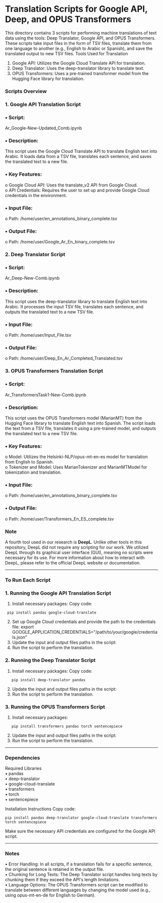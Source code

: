 # Translation Scripts for  Google API, Deep, and OPUS Transformers
This directory contains 3 scripts for performing machine translations of text data using the tools: Deep Translator, Google API, and OPUS Transformers. These scripts take input files in the form of TSV files, translate them from one language to another (e.g., English to Arabic or Spanish), and save the translated output to new TSV files.
Tools Used for Translation
1.	Google API: Utilizes the Google Cloud Translate API for translation.  
2.	Deep Translator: Uses the deep-translator library to translate text.  
3.	OPUS Transformers: Uses a pre-trained transformer model from the Hugging Face library for translation.  
### Scripts Overview
### 1. Google API Translation Script
### •	Script:
Ar_Google-New-Updated_Comb.ipynb  
### •	Description: 
This script uses the Google Cloud Translate API to translate English text into Arabic. It loads data from a TSV file, translates each sentence, and saves the translated text to a new file.  
### •	Key Features:
o	Google Cloud API: Uses the translate_v2 API from Google Cloud.    
o	API Credentials: Requires the user to set up and provide Google Cloud credentials in the environment.    
### •	Input File:
o	Path: /home/user/en_annotations_binary_complete.tsv
### •	Output File:
o	Path: /home/user/Google_Ar_En_binary_complete.tsv
### 2. Deep Translator Script
### •	Script:
Ar_Deep-New-Comb.ipynb  
### •	Description: 
This script uses the deep-translator library to translate English text into Arabic. It processes the input TSV file, translates each sentence, and outputs the translated text to a new TSV file.  
### •	Input File:  
o	Path: /home/user/Input_File.tsv  
### •	Output File:  
o	Path: /home/user/Deep_En_Ar_Completed_Translated.tsv  
### 3. OPUS Transformers Translation Script
### •	Script: 
Ar_TransformersTask1-New-Comb.ipynb  
### •	Description:
This script uses the OPUS Transformers model (MarianMT) from the Hugging Face library to translate English text into Spanish. The script loads the text from a TSV file, translates it using a pre-trained model, and outputs the translated text to a new TSV file.  
### •	Key Features:  
o	Model: Utilizes the Helsinki-NLP/opus-mt-en-es model for translation from English to Spanish.  
o	Tokenizer and Model: Uses MarianTokenizer and MarianMTModel for tokenization and translation.    
### •	Input File:  
o	Path: /home/user/en_annotations_binary_complete.tsv  
### •	Output File:  
o	Path: /home/user/Transformers_En_ES_complete.tsv 

### **Note**
A fourth tool used in our research is **DeepL**. Unlike other tools in this repository, DeepL did not require any scripting for our work. We utilized DeepL through its graphical user interface (GUI), meaning no scripts were necessary for its use. For more information about how to interact with DeepL, please refer to the official DeepL website or documentation.
________________________________________
### To Run Each Script
### 1. Running the Google API Translation Script
1.	Install necessary packages:
Copy code:
```
 pip install pandas google-cloud-translate
```
2.	Set up Google Cloud credentials and provide the path to the credentials file:
                export GOOGLE_APPLICATION_CREDENTIALS="/path/to/your/google/credentials.json"
3.	Update the input and output files paths in the script:
4.	Run the script to perform the translation.
### 2. Running the Deep Translator Script
1.	Install necessary packages:
   Copy code:
```
   pip install deep-translator pandas
```
2.	Update the input and output files paths in the script:
3.	Run the script to perform the translation.
### 3. Running the OPUS Transformers Script
1.	Install necessary packages:
```
   pip install transformers pandas torch sentencepiece
 ```
2.	Update the input and output files paths in the script:
3.	Run the script to perform the translation.
________________________________________
### Dependencies
Required Libraries  
•	pandas  
•	deep-translator  
•	google-cloud-translate  
•	transformers  
•	torch  
•	sentencepiece  

Installation Instructions
Copy code:
```
pip install pandas deep-translator google-cloud-translate transformers torch sentencepiece
```
Make sure the necessary API credentials are configured for the Google API script.
________________________________________
### Notes
•	Error Handling: In all scripts, if a translation fails for a specific sentence, the original sentence is retained in the output file.  
•	Chunking for Long Texts: The Deep Translator script handles long texts by chunking them if they exceed the API's length limitations.  
•	Language Options: The OPUS Transformers script can be modified to translate between different languages by changing the model used (e.g., using opus-mt-en-de for English to German).  


